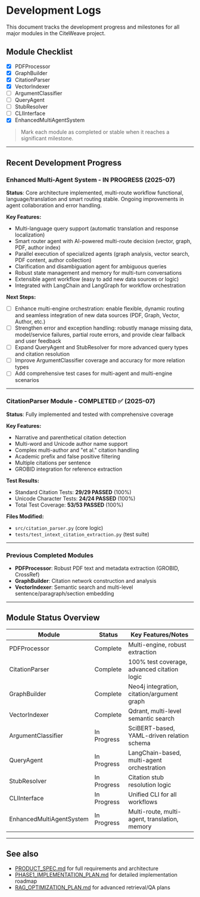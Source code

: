 # Development Logs

This document tracks the development progress and milestones for all major modules in the CiteWeave project.

## Module Checklist

- [x] PDFProcessor
- [x] GraphBuilder
- [x] CitationParser
- [x] VectorIndexer
- [ ] ArgumentClassifier
- [ ] QueryAgent
- [ ] StubResolver
- [ ] CLIInterface
- [x] EnhancedMultiAgentSystem

> Mark each module as completed or stable when it reaches a significant milestone.

---

## Recent Development Progress

### Enhanced Multi-Agent System - IN PROGRESS (2025-07)

**Status**: Core architecture implemented, multi-route workflow functional, language/translation and smart routing stable. Ongoing improvements in agent collaboration and error handling.

**Key Features:**
- Multi-language query support (automatic translation and response localization)
- Smart router agent with AI-powered multi-route decision (vector, graph, PDF, author index)
- Parallel execution of specialized agents (graph analysis, vector search, PDF content, author collection)
- Clarification and disambiguation agent for ambiguous queries
- Robust state management and memory for multi-turn conversations
- Extensible agent workflow (easy to add new data sources or logic)
- Integrated with LangChain and LangGraph for workflow orchestration

**Next Steps:**
- [ ] Enhance multi-engine orchestration: enable flexible, dynamic routing and seamless integration of new data sources (PDF, Graph, Vector, Author, etc.)
- [ ] Strengthen error and exception handling: robustly manage missing data, model/service failures, partial route errors, and provide clear fallback and user feedback
- [ ] Expand QueryAgent and StubResolver for more advanced query types and citation resolution
- [ ] Improve ArgumentClassifier coverage and accuracy for more relation types
- [ ] Add comprehensive test cases for multi-agent and multi-engine scenarios

---

### CitationParser Module - COMPLETED ✅ (2025-07)

**Status**: Fully implemented and tested with comprehensive coverage

**Key Features:**
- Narrative and parenthetical citation detection
- Multi-word and Unicode author name support
- Complex multi-author and "et al." citation handling
- Academic prefix and false positive filtering
- Multiple citations per sentence
- GROBID integration for reference extraction

**Test Results:**
- Standard Citation Tests: **29/29 PASSED** (100%)
- Unicode Character Tests: **24/24 PASSED** (100%)
- Total Test Coverage: **53/53 PASSED** (100%)

**Files Modified:**
- `src/citation_parser.py` (core logic)
- `tests/test_intext_citation_extraction.py` (test suite)

---

### Previous Completed Modules

- **PDFProcessor**: Robust PDF text and metadata extraction (GROBID, CrossRef)
- **GraphBuilder**: Citation network construction and analysis
- **VectorIndexer**: Semantic search and multi-level sentence/paragraph/section embedding

---

## Module Status Overview

| Module                  | Status      | Key Features/Notes                                 |
|-------------------------|-------------|----------------------------------------------------|
| PDFProcessor            | Complete    | Multi-engine, robust extraction                    |
| CitationParser          | Complete    | 100% test coverage, advanced citation logic        |
| GraphBuilder            | Complete    | Neo4j integration, citation/argument graph         |
| VectorIndexer           | Complete    | Qdrant, multi-level semantic search                |
| ArgumentClassifier      | In Progress | SciBERT-based, YAML-driven relation schema         |
| QueryAgent              | In Progress | LangChain-based, multi-agent orchestration         |
| StubResolver            | In Progress | Citation stub resolution logic                     |
| CLIInterface            | In Progress | Unified CLI for all workflows                      |
| EnhancedMultiAgentSystem| In Progress | Multi-route, multi-agent, translation, memory      |

---

## See also

- [PRODUCT_SPEC.md](./PRODUCT_SPEC.md) for full requirements and architecture
- [PHASE1_IMPLEMENTATION_PLAN.md](./PHASE1_IMPLEMENTATION_PLAN.md) for detailed implementation roadmap
- [RAG_OPTIMIZATION_PLAN.md](./RAG_OPTIMIZATION_PLAN.md) for advanced retrieval/QA plans 